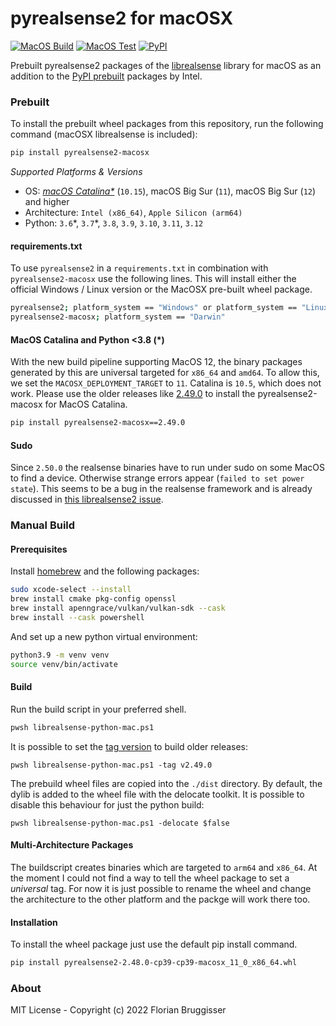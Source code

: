# pyrealsense2 for macOSX 
[![MacOS Build](https://github.com/cansik/pyrealsense2-macosx/actions/workflows/main.yml/badge.svg)](https://github.com/cansik/pyrealsense2-macosx/actions/workflows/main.yml)
[![MacOS Test](https://github.com/cansik/pyrealsense2-macosx/actions/workflows/test.yml/badge.svg)](https://github.com/cansik/pyrealsense2-macosx/actions/workflows/test.yml)
[![PyPI](https://img.shields.io/pypi/v/pyrealsense2-macosx)](https://pypi.org/project/pyrealsense2-macosx/)

Prebuilt pyrealsense2 packages of the [librealsense](https://github.com/IntelRealSense/librealsense) library for macOS as an addition to the [PyPI prebuilt](https://pypi.org/project/pyrealsense2/) packages by Intel.

### Prebuilt
To install the prebuilt wheel packages from this repository, run the following command (macOSX librealsense is included):

```bash
pip install pyrealsense2-macosx
```

*Supported Platforms & Versions*

- OS: *[macOS Catalina*](#macos-catalina)* (`10.15`), macOS Big Sur (`11`), macOS Big Sur (`12`) and higher
- Architecture: `Intel (x86_64)`, `Apple Silicon (arm64)`
- Python: `3.6`\*, `3.7`\*, `3.8`, `3.9`, `3.10`, `3.11`, `3.12`

#### requirements.txt

To use `pyrealsense2` in a `requirements.txt` in combination with `pyrealsense2-macosx` use the following lines. This will install either the official Windows / Linux version or the MacOSX pre-built wheel package.

```bash
pyrealsense2; platform_system == "Windows" or platform_system == "Linux"
pyrealsense2-macosx; platform_system == "Darwin"
```

#### MacOS Catalina and Python <3.8 (*)

With the new build pipeline supporting MacOS 12, the binary packages generated by this are universal targeted for `x86_64` and `amd64`. To allow this, we set the `MACOSX_DEPLOYMENT_TARGET` to `11`. Catalina is `10.5`, which does not work. Please use the older releases like [2.49.0](https://pypi.org/project/pyrealsense2-macosx/2.49.0/) to install the pyrealsense2-macosx for MacOS Catalina.

```bash
pip install pyrealsense2-macosx==2.49.0
```

#### Sudo

Since `2.50.0` the realsense binaries have to run under sudo on some MacOS to find a device. Otherwise strange errors appear (`failed to set power state`). This seems to be a bug in the realsense framework and is already discussed in [this librealsense2 issue](https://github.com/IntelRealSense/librealsense/issues/9916#issuecomment-1082893427).


### Manual Build

#### Prerequisites
Install [homebrew](https://brew.sh/) and the following packages:

```bash
sudo xcode-select --install
brew install cmake pkg-config openssl
brew install apenngrace/vulkan/vulkan-sdk --cask
brew install --cask powershell
```

And set up a new python virtual environment:

```bash
python3.9 -m venv venv
source venv/bin/activate
```

#### Build

Run the build script in your preferred shell.

```bash
pwsh librealsense-python-mac.ps1
```

It is possible to set the [tag version](https://github.com/IntelRealSense/librealsense/tags) to build older releases:

```
pwsh librealsense-python-mac.ps1 -tag v2.49.0
```

The prebuild wheel files are copied into the `./dist` directory. By default, the dylib is added to the wheel file with the delocate toolkit. It is possible to disable this behaviour for just the python build:

```
pwsh librealsense-python-mac.ps1 -delocate $false
```

#### Multi-Architecture Packages
The buildscript creates binaries which are targeted to `arm64` and `x86_64`. At the moment I could not find a way to tell the wheel package to set a *universal* tag. For now it is just possible to rename the wheel and change the architecture to the other platform and the packge will work there too.

#### Installation

To install the wheel package just use the default pip install command.

```bash
pip install pyrealsense2-2.48.0-cp39-cp39-macosx_11_0_x86_64.whl
```


### About

MIT License - Copyright (c) 2022 Florian Bruggisser
